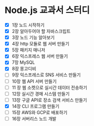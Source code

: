 # Node.js 교과서 스터디

- [x] 1장 노드 시작하기
- [x] 2장 알아두어야 할 자바스크립트
- [x] 3장 노드 기능 알아보기
- [x] 4장 http 모듈로 웹 서버 만들기
- [x] 5장 패키지 매니저
- [x] 6장 익스프레스 웹 서버 만들기
- [x] 7장 MySQL
- [x] 8장 몽고디비
- [ ] 9장 익스프레스로 SNS 서비스 만들기
- [ ] 10장 웹 API 서버 만들기
- [ ] 11 장 웹 소켓으로 실시간 데이터 전송하기
- [ ] 12장 실시간 경매 시스템 만들기
- [ ] 13장 구글 API로 장소 검색 서비스 만들기
- [x] 14장 CLI 프로그램 만들기
- [ ] 15장 AWS와 GCP로 배포하기
- [ ] 16장 서버리스 노드 개발
